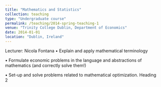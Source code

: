 ```yaml
---
title: "Mathematics and Statistics"
collection: teaching 
type: "Undergraduate course"
permalink: /teaching/2014-spring-teaching-1
venue: "Trinity College Dublin, Department of Economics"
date: 2014-01-01
location: "Dublin, Ireland"
---
```


Lecturer: Nicola Fontana
• Explain and apply mathematical terminology


• Formulate economic problems in the language and abstractions of 
mathematics (and correctly solve them!)

• Set-up and solve problems related to mathematical optimization.
Heading 2


